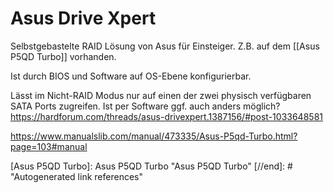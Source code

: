 # Asus Drive Xpert

Selbstgebastelte RAID Lösung von Asus für Einsteiger. Z.B. auf dem [[Asus P5QD Turbo]] vorhanden.

Ist durch BIOS und Software auf OS-Ebene konfigurierbar.

Lässt im Nicht-RAID Modus nur auf einen der zwei physisch verfügbaren SATA Ports zugreifen. Ist per Software ggf. auch anders möglich? https://hardforum.com/threads/asus-drivexpert.1387156/#post-1033648581

https://www.manualslib.com/manual/473335/Asus-P5qd-Turbo.html?page=103#manual

[//begin]: # "Autogenerated link references for markdown compatibility"
[Asus P5QD Turbo]: Asus P5QD Turbo "Asus P5QD Turbo"
[//end]: # "Autogenerated link references"